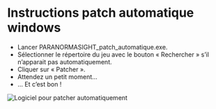 # Instructions patch automatique windows

- Lancer PARANORMASIGHT_patch_automatique.exe.
- Sélectionner le répertoire du jeu avec le bouton « Rechercher » s’il n’apparait pas automatiquement.
- Cliquer sur « Patcher ».
- Attendez un petit moment…
- … Et c’est bon !

![Logiciel pour patcher automatiquement](/jeu/paranormasight/installation/windows_logiciel_auto.png)